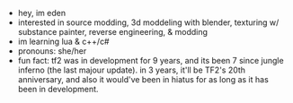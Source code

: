 - hey, im eden
- interested in source modding, 3d moddeling with blender, texturing w/ substance painter, reverse engineering, & modding
- im learning lua & c++/c#
- pronouns: she/her
- fun fact: tf2 was in development for 9 years, and its been 7 since jungle inferno (the last majour update). in 3 years, it'll be TF2's 20th anniversary, and also it would've been in hiatus for as long as it has been in development.
